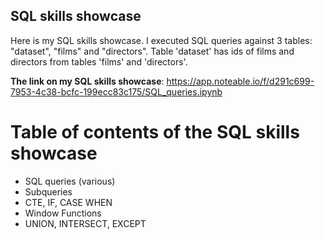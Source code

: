 ## SQL skills showcase
Here is my SQL skills showcase. I executed SQL queries against 3 tables: "dataset", "films" and "directors". 
Table 'dataset' has ids of films and directors from tables 'films' and 'directors'.

**The link on my SQL skills showcase**: https://app.noteable.io/f/d291c699-7953-4c38-bcfc-199ecc83c175/SQL_queries.ipynb

# Table of contents of the SQL skills showcase
* SQL queries (various)
* Subqueries
* CTE, IF, CASE WHEN
* Window Functions
* UNION, INTERSECT, EXCEPT
